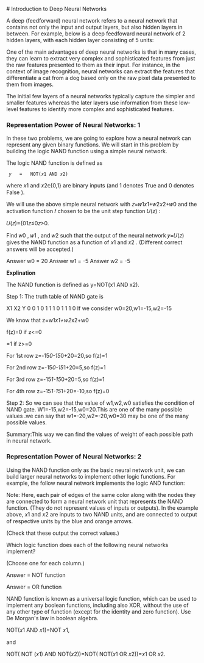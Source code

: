 # Introduction to Deep Neural Networks

A deep (feedforward) neural network refers to a neural network that contains not only the input and output layers, but also hidden layers in between. For example, below is a deep feedfoward neural network of 2 hidden layers, with each hidden layer consisting of 5 units:


One of the main advantages of deep neural networks is that in many cases, they can learn to extract very complex and sophisticated features from just the raw features presented to them as their input. For instance, in the context of image recognition, neural networks can extract the features that differentiate a cat from a dog based only on the raw pixel data presented to them from images.

The initial few layers of a neural networks typically capture the simpler and smaller features whereas the later layers use information from these low-level features to identify more complex and sophisticated features.


### Representation Power of Neural Networks: 1

In these two problems, we are going to explore how a neural network can represent any given binary functions. We will start in this problem by building the logic NAND function using a simple neural network.

The logic NAND function is defined as

 	 𝑦 	 = 	 NOT(𝑥1 AND 𝑥2) 	 	 
where  𝑥1  and  𝑥2∈{0,1}  are binary inputs (and  1  denotes  True  and  0  denotes  False ).


We will use the above simple neural network with  𝑧=𝑤1𝑥1+𝑤2𝑥2+𝑤0  and the activation function  𝑓 chosen to be the unit step function  𝑈(𝑧) :

𝑈(𝑧)={01𝑧≤0𝑧>0. 
 
Find  𝑤0 ,  𝑤1 , and  𝑤2  such that the output of the neural network  𝑦=𝑈(𝑧)  gives the NAND function as a function of  𝑥1  and  𝑥2 .
(Different correct answers will be accepted.)

Answer w0 = 20 
Answer w1 = -5
Answer w2 = -5


**Explination**

The NAND function is defined as y=NOT(x1 AND x2).

Step 1: The truth table of NAND gate is

X1	X2	Y
0	0	1
0	1	1
1	0	1
1	1	0
If we consider w0=20,w1=-15,w2=-15

We know that z=w1*x1+w2*x2+w0

f(z)=0 if z<=0

=1 if z>=0

For 1st row z=-15*0-15*0+20=20,so f(z)=1

For 2nd row z=-15*0-15*1+20=5,so f(z)=1

For 3rd row z=-15*1-15*0+20=5,so f(z)=1

For 4th row z=-15*1-15*1+20=-10,so f(z)=0

Step 2: So we can see that the value of w1,w2,w0 satisfies the condition of NAND gate. W1=-15,w2=-15,w0=20.This are one of the many possible values .we can say that w1=-20,w2=-20,w0=30 may be one of the many possible values.

Summary:This way we can find the values of weight of each possible path in neural network.



### Representation Power of Neural Networks: 2

Using the NAND function only as the basic neural network unit, we can build larger neural networks to implement other logic functions. For example, the follow neural network implements the logic  AND  function:


Note: Here, each pair of edges of the same color along with the nodes they are connected to form a neural network unit that represents the NAND function. (They do not represent values of inputs or outputs). In the example above,  𝑥1  and  𝑥2  are inputs to two NAND units, and are connected to output of respective units by the blue and orange arrows.

(Check that these output the correct values.)

Which logic function does each of the following neural networks implement?

(Choose one for each column.)


Answer = NOT function

Answer = OR function

NAND function is known as a universal logic function, which can be used to implement any boolean functions, including also XOR, without the use of any other type of function (except for the identity and zero function). Use De Morgan's law in boolean algebra.

NOT(𝑥1 AND 𝑥1)=NOT 𝑥1,
 
and

NOT( NOT (𝑥1) AND NOT(𝑥2))=NOT( NOT(𝑥1 OR 𝑥2))=𝑥1 OR 𝑥2.
